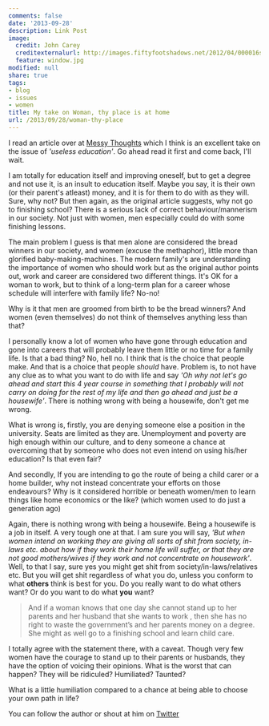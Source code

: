 ```yaml
---
comments: false
date: '2013-09-28'
description: Link Post
image:
  credit: John Carey
  creditexternalurl: http://images.fiftyfootshadows.net/2012/04/000016ss.jpg
  feature: window.jpg
modified: null
share: true
tags:
- blog
- issues
- women
title: My take on Woman, thy place is at home
url: /2013/09/28/woman-thy-place
---
```



I read an article over at [Messy Thoughts](http://messythoughts.com/2013/09/26/woman-thy-place-is-at-home/) which I think is an excellent take on the issue of *'useless education'*. Go ahead read it first and come back, I'll wait.

I am totally for education itself and improving oneself, but to get a degree and not use it, is an insult to education itself. Maybe you say, it is their own (or their parent's atleast) money, and it is for them to do with as they will. Sure, why not? But then again, as the original article suggests, why not go to finishing school? There is a serious lack of correct behaviour/mannerism in our society. Not just with women, men especially could do with some finishing lessons.

The main problem I guess is that men alone are considered the bread winners in our society, and women (excuse the methaphor), little more than glorified baby-making-machines. The modern family's are understanding the importance of women who should work but as the original author points out, work and career are considered two different things. It's OK for a woman to work, but to think of a long-term plan for a career whose schedule will interfere with family life? No-no!

Why is it that men are groomed from birth to be the bread winners? And women (even themselves) do not think of themselves anything less than that?

I personally know a lot of women who have gone through education and gone into careers that will probably leave them little or no time for a family life. Is that a bad thing? No, hell no. I think that is the choice that people make. And that is a choice that people *should* have. Problem is, to not have any clue as to what you want to do with life and say *'Oh why not let's go ahead and start this 4 year course in something that I probably will not carry on doing for the rest of my life and then go ahead and just be a housewife'*. There is nothing wrong with being a housewife, don't get me wrong.

What is wrong is, firstly, you are denying someone else a position in the university. Seats are limited as they are. Unemployment and poverty are high enough within our culture, and to deny someone a chance at overcoming that by someone who does not even intend on using his/her education? Is that even fair?

And secondly, If you are intending to go the route of being a child carer or a home builder, why not instead concentrate your efforts on those endeavours? Why is it considered horrible or beneath women/men to learn things like home economics or the like? (which women used to do just a generation ago)

Again, there is nothing wrong with being a housewife. Being a housewife is a job in itself. A very tough one at that. I am sure you will say, *'But when women intend on working they are giving all sorts of shit from society, in-laws etc. about how if they work their home life will suffer, or that they are not good mothers/wives if they work and not concentrate on housework'*. Well, to that I say, sure yes you might get shit from society/in-laws/relatives etc. But you will get shit regardless of what you do, unless you conform to what **others** think is best for you. Do you really want to do what others want? Or do you want to do what **you** want?

> And if a woman knows that one day she cannot stand up to her parents and her husband that she wants to work , then she has no right to waste the government’s and her parents money on a degree. She might as well go to a finishing school and learn child care.

I totally agree with the statement there, with a caveat. Though very few women have the courage to stand up to their parents or husbands, they have the option of voicing their opinions. What is the worst that can happen? They will be ridiculed? Humiliated? Taunted?

What is a little humiliation compared to a chance at being able to choose your own path in life?

You can follow the author or shout at him on [Twitter](https://twitter.com/abijango)
